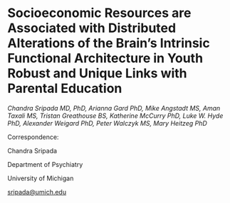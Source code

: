 # Socioeconomic Resources are Associated with Distributed Alterations of the Brain’s Intrinsic Functional Architecture in Youth Robust and Unique Links with Parental Education

*Chandra Sripada MD, PhD, Arianna Gard PhD, Mike Angstadt MS, Aman Taxali MS, Tristan Greathouse BS, Katherine McCurry PhD, Luke W. Hyde PhD, Alexander Weigard PhD, Peter Walczyk MS, Mary Heitzeg PhD*


Correspondence:

Chandra Sripada

Department of Psychiatry

University of Michigan

sripada@umich.edu


